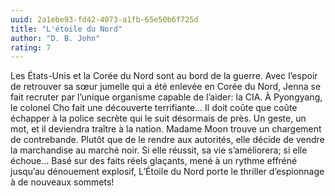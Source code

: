 ```yaml
---
uuid: 2a1ebe93-fd42-4073-a1fb-65e50b6f725d
title: "L'étoile du Nord"
author: "D. B. John"
rating: 7
---
```


Les États-Unis et la Corée du Nord sont au bord de la guerre. Avec l’espoir de retrouver sa sœur jumelle qui a été enlevée en Corée du Nord, Jenna se fait recruter par l’unique organisme capable de l’aider: la CIA. À Pyongyang, le colonel Cho fait une découverte terrifiante... Il doit coûte que coûte échapper à la police secrète qui le suit désormais de près. Un geste, un mot, et il deviendra traître à la nation. Madame Moon trouve un chargement de contrebande. Plutôt que de le rendre aux autorités, elle décide de vendre la marchandise au marché noir. Si elle réussit, sa vie s’améliorera; si elle échoue... Basé sur des faits réels glaçants, mené à un rythme effréné jusqu’au dénouement explosif, L’Étoile du Nord porte le thriller d’espionnage à de nouveaux sommets!